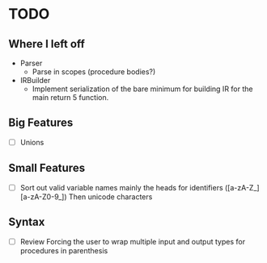 
# TODO

## Where I left off

- Parser
  - Parse in scopes (procedure bodies?)
- IRBuilder
  - Implement serialization of the bare minimum for building IR for the main return 5 function.

## Big Features
- [ ] Unions

## Small Features
- [ ] Sort out valid variable names mainly the heads for identifiers ([a-zA-Z_][a-zA-Z0-9_]) Then unicode characters

## Syntax
- [ ] Review Forcing the user to wrap multiple input and output types for procedures in parenthesis
